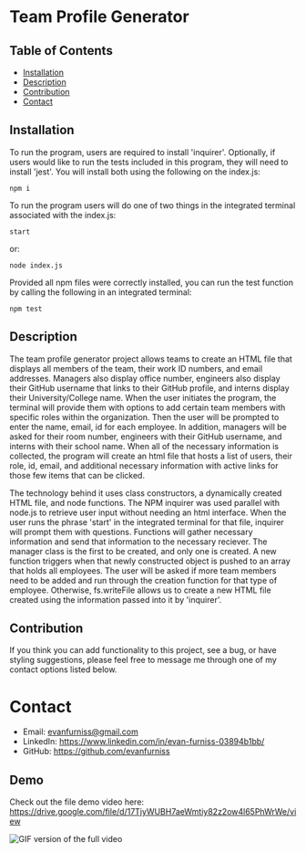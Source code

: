 # Team Profile Generator



## Table of Contents
* [Installation](#installation)
* [Description](#discription)
* [Contribution](#contribution)
* [Contact](#contact)


## Installation

To run the program, users are required to install 'inquirer'. Optionally, if users would like to run the tests included in this program, they will need to install 'jest'. You will install both using the following on the index.js:

    npm i

To run the program users will do one of two things in the integrated terminal associated with the index.js:

    start

or:

    node index.js

Provided all npm files were correctly installed, you can run the test function by calling the following in an integrated terminal:

    npm test


## Description

The team profile generator project allows teams to create an HTML file that displays all members of the team, their work ID numbers, and email addresses. Managers also display office number, engineers also display their GitHub username that links to their GitHub profile, and interns display their University/College name. When the user initiates the program, the terminal will provide them with options to add certain team members with specific roles within the organization. Then the user will be prompted to enter the name, email, id for each employee. In addition, managers will be asked for their room number, engineers with their GitHub username, and interns with their school name. When all of the necessary information is collected, the program will create an html file that hosts a list of users, their role, id, email, and additional necessary information with active links for those few items that can be clicked.

The technology behind it uses class constructors, a dynamically created HTML file, and node functions. The NPM inquirer was used parallel with node.js to retrieve user input without needing an html interface. When the user runs the phrase 'start' in the integrated terminal for that file, inquirer will prompt them with questions. Functions will gather necessary information and send that information to the necessary reciever. The manager class is the first to be created, and only one is created. A new function triggers when that newly constructed object is pushed to an array that holds all employees. The user will be asked if more team members need to be added and run through the creation function for that type of employee. Otherwise, fs.writeFile allows us to create a new HTML file created using the information passed into it by 'inquirer'.


## Contribution

If you think you can add functionality to this project, see a bug, or have styling suggestions, please feel free to message me through one of my contact options listed below.



# Contact

* Email: evanfurniss@gmail.com
* LinkedIn: https://www.linkedin.com/in/evan-furniss-03894b1bb/
* GitHub: https://github.com/evanfurniss

## Demo

Check out the file demo video here: https://drive.google.com/file/d/17TjyWUBH7aeWmtiy82z2ow4l65PhWrWe/view

![GIF version of the full video](./util/gif/demo.gif)
